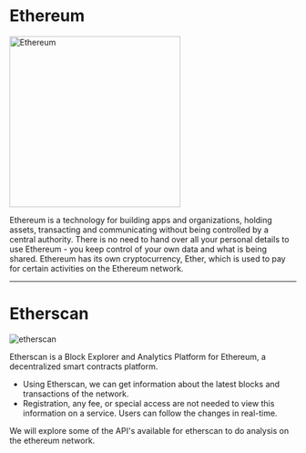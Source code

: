 # Ethereum
<img src="https://2163491710-files.gitbook.io/~/files/v0/b/gitbook-x-prod.appspot.com/o/spaces%2F-McrExXKKJBLJqymbFhO%2Fuploads%2Fgit-blob-e872ec46815c6b27a656435e59e6a3c45435c080%2F1200px-Ethereum-icon-purple.svg.png?alt=media" alt="Ethereum" width="300"/>

Ethereum is a technology for building apps and organizations, holding assets, transacting and communicating without being controlled by a central authority. There is no need to hand over all your personal details to use Ethereum - you keep control of your own data and what is being shared. Ethereum has its own cryptocurrency, Ether, which is used to pay for certain activities on the Ethereum network.

---


# Etherscan
![etherscan](https://etherscan.io/assets/svg/logos/logo-etherscan.svg?v=0.0.2 "Etherscan")

Etherscan is a Block Explorer and Analytics Platform for Ethereum, a decentralized smart contracts platform.

- Using Etherscan, we can get information about the latest blocks and transactions of the network. 
- Registration, any fee, or special access are not needed to view this information on a service. Users can follow the changes in real-time.

We will explore some of the API's available for etherscan to do analysis on the ethereum network.
